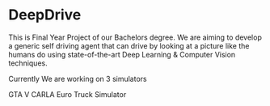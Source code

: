 # DeepDrive
This is Final Year Project of our Bachelors degree. We are aiming to develop a generic self driving agent that can drive by looking at a picture like the humans do using state-of-the-art Deep Learning & Computer Vision techniques.

Currently We are working on 3 simulators

GTA V
CARLA
Euro Truck Simulator

